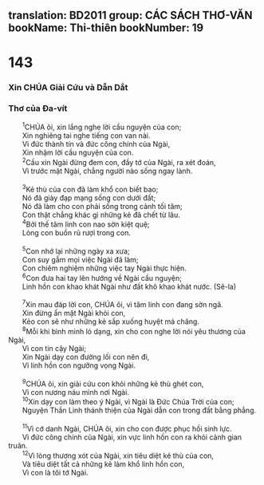 translation: BD2011
group: CÁC SÁCH THƠ-VĂN
bookName: Thi-thiên 
bookNumber: 19
-------

<div class="title"><h1>143</h1><h3>Xin CHÚA Giải Cứu và Dẫn Dắt</h3><h3>Thơ của Ða-vít</h3></div>
<span class="verse thi_143_1">  <sup>1</sup>CHÚA ôi, xin lắng nghe lời cầu nguyện của con;<br/>  Xin nghiêng tai nghe tiếng con van nài.<br/>  Vì đức thành tín và đức công chính của Ngài,<br/>  Xin nhậm lời cầu nguyện của con.<br/></span>
<span class="verse thi_143_2">  <sup>2</sup>Cầu xin Ngài đừng đem con, đầy tớ của Ngài, ra xét đoán,<br/>  Vì trước mặt Ngài, chẳng người nào sống ngay lành.<br/><br/></span>
<span class="verse thi_143_3">  <sup>3</sup>Kẻ thù của con đã làm khổ con biết bao;<br/>  Nó đã giày đạp mạng sống con dưới đất;<br/>  Nó đã làm cho con phải sống trong cảnh tối tăm;<br/>  Con thật chẳng khác gì những kẻ đã chết từ lâu.<br/></span>
<span class="verse thi_143_4">  <sup>4</sup>Bởi thế tâm linh con nao sờn kiệt quệ;<br/>  Lòng con buồn rũ rượi trong con.<br/><br/></span>
<span class="verse thi_143_5">  <sup>5</sup>Con nhớ lại những ngày xa xưa;<br/>  Con suy gẫm mọi việc Ngài đã làm;<br/>  Con chiêm nghiệm những việc tay Ngài thực hiện.<br/></span>
<span class="verse thi_143_6">  <sup>6</sup>Con đưa hai tay lên hướng về Ngài cầu nguyện;<br/>  Linh hồn con khao khát Ngài như đất khô khao khát nước. (Sê-la)<br/><br/></span>
<span class="verse thi_143_7">  <sup>7</sup>Xin mau đáp lời con, CHÚA ôi, vì tâm linh con đang sờn ngã.<br/>  Xin đừng ẩn mặt Ngài khỏi con,<br/>  Kẻo con sẽ như những kẻ sắp xuống huyệt mả chăng.<br/></span>
<span class="verse thi_143_8">  <sup>8</sup>Mỗi khi bình minh ló dạng, xin cho con nghe lời nói yêu thương của Ngài,<br/>  Vì con tin cậy Ngài;<br/>  Xin Ngài dạy con đường lối con nên đi,<br/>  Vì linh hồn con ngưỡng vọng Ngài.<br/><br/></span>
<span class="verse thi_143_9">  <sup>9</sup>CHÚA ôi, xin giải cứu con khỏi những kẻ thù ghét con,<br/>  Vì con nương náu mình nơi Ngài.<br/></span>
<span class="verse thi_143_10">  <sup>10</sup>Xin dạy con làm theo ý Ngài, vì Ngài là Ðức Chúa Trời của con;<br/>  Nguyện Thần Linh thánh thiện của Ngài dẫn con trong đất bằng phẳng.<br/><br/></span>
<span class="verse thi_143_11">  <sup>11</sup>Vì cớ danh Ngài, CHÚA ôi, xin cho con được phục hồi sinh lực.<br/>  Vì đức công chính của Ngài, xin vực linh hồn con ra khỏi cảnh gian truân.<br/></span>
<span class="verse thi_143_12">  <sup>12</sup>Vì lòng thương xót của Ngài, xin tiêu diệt kẻ thù của con,<br/>  Và tiêu diệt tất cả những kẻ làm khổ linh hồn con,<br/>  Vì con là tôi tớ Ngài.<br/></span>
